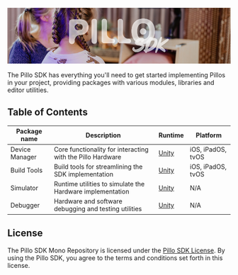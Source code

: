 ![readme banner](https://github.com/hulanbv/pillo-sdk/blob/master/.github/wiki/readme-banner.png?raw=true)

The Pillo SDK has everything you'll need to get started implementing Pillos in your project, providing packages with various modules, libraries and editor utilities.

## Table of Contents

| Package name   | Description                                                | Runtime                                                                      | Platform          |
| -------------- | ---------------------------------------------------------- | ---------------------------------------------------------------------------- | ----------------- |
| Device Manager | Core functionality for interacting with the Pillo Hardware | [Unity](https://github.com/hulanbv/pillo-sdk/tree/master/UnityDeviceManager) | iOS, iPadOS, tvOS |
| Build Tools    | Build tools for streamlining the SDK implementation        | [Unity](https://github.com/hulanbv/pillo-sdk/tree/master/UnityBuildTools)    | iOS, iPadOS, tvOS |
| Simulator      | Runtime utilities to simulate the Hardware implementation  | [Unity](https://github.com/hulanbv/pillo-sdk/tree/master/UnitySimulator)     | N/A               |
| Debugger       | Hardware and software debugging and testing utilities      | [Unity](https://github.com/hulanbv/pillo-sdk/tree/master/UnityDebugger)      | N/A               |

## License

The Pillo SDK Mono Repository is licensed under the [Pillo SDK License](https://github.com/hulanbv/pillo-sdk/blob/master/LICENSE.md). By using the Pillo SDK, you agree to the terms and conditions set forth in this license.
